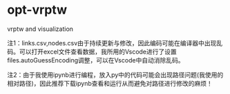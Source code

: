 # opt-vrptw
 vrptw and visualization

注1：links.csv,nodes.csv由于持续更新与修改，因此编码可能在编译器中出现乱码。可以打开excel文件查看数据，我所用的Vscode进行了设置files.autoGuessEncoding调整，可以在Vscode中自动消除乱码。

注2：由于我使用ipynb进行编程，放入py中的代码可能会出现路径问题(我使用的相对路径)，因此推荐下载ipynb查看和运行从而避免对路径进行修改的麻烦！